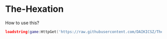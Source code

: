 # The-Hexation
How to use this?
```lua
loadstring(game:HttpGet('https://raw.githubusercontent.com/DAIKICSZ/The-Hexation/main/da.lua'))()
```
